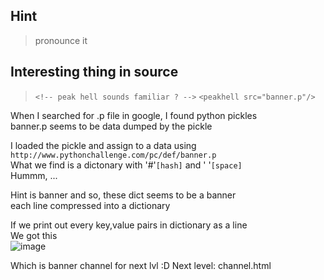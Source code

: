 ## Hint
> pronounce it 

## Interesting thing in source
> `<!-- peak hell sounds familiar ? -->`
> `<peakhell src="banner.p"/>`

When I searched for .p file in google, I found python pickles<br/>
banner.p seems to be data dumped by the pickle <br/>

I loaded the pickle and assign to a data using `http://www.pythonchallenge.com/pc/def/banner.p`<br/>
What we find is a dictonary with '#'`[hash]` and ' '`[space]`<br/>
Hummm, ... <br/>

Hint is banner and so, these dict seems to be a banner <br/>
each line compressed into a dictionary<br/>

If we print out every key,value pairs in dictionary as a line<br/>
We got this <br/>
![image](https://github.com/kh4nt99/pyChallenge-Walkthrough/blob/master/5-peak/img/next%20lvl.png)
                                                                                             
Which is banner channel for next lvl :D
Next level: channel.html
                                                                                               
